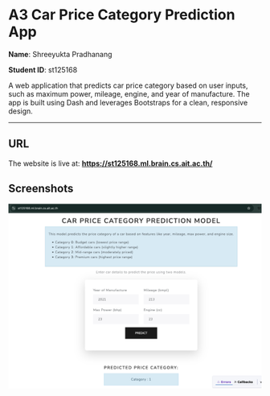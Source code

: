 # A3 Car Price Category Prediction App

**Name**: Shreeyukta Pradhanang

**Student ID**: st125168

A web application that predicts car price category based on user inputs, such as maximum power, mileage, engine, and year of manufacture. The app is built using Dash and leverages Bootstraps for a clean, responsive design.

---

## URL

The website is live at: **https://st125168.ml.brain.cs.ait.ac.th/**

## Screenshots
![alt text](image.png)
